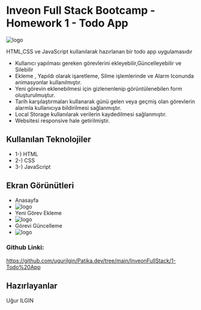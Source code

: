 # Inveon Full Stack Bootcamp - Homework 1 - Todo App 
![logo](/SS/1.png)

HTML,CSS ve JavaScript  kullanılarak hazırlanan bir todo app uygulamasıdır 
* Kullanıcı yapılması gereken görevlerini ekleyebilir,Güncelleyebilir ve Silebilir
* Ekleme , Yapıldı olarak işaretleme, Silme işlemlerinde ve Alarm Iconunda animasyonlar kullanılmıştır.
* Yeni görevin eklenebilmesi için gizlenenlenip görüntülenebilen form oluşturulmuştur.
* Tarih karşılaştırmaları kullanarak günü gelen veya geçmiş olan görevlerin alarmla kullanıcıya bildirilmesi sağlanmıştır.
* Local Storage kullanılarak verilerin kaydedilmesi sağlanmıştır.
* Websitesi responsive hale getirilmiştir.
## Kullanılan Teknolojiler
* 1-) HTML
* 2-) CSS
* 3-) JavaScript 



## Ekran Görünütleri
* Anasayfa
* ![logo](/SS/1.jpg)
* Yeni Görev Ekleme 
* ![logo](/SS/2.jpg)
* Görevi Güncelleme
* ![logo](/SS/3.jpg)
### Github Linki:
https://github.com/ugurilgin/Patika.dev/tree/main/InveonFullStack/1-Todo%20App
## Hazırlayanlar
Uğur ILGIN

